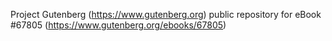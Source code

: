 Project Gutenberg (https://www.gutenberg.org) public repository for
eBook #67805 (https://www.gutenberg.org/ebooks/67805)
